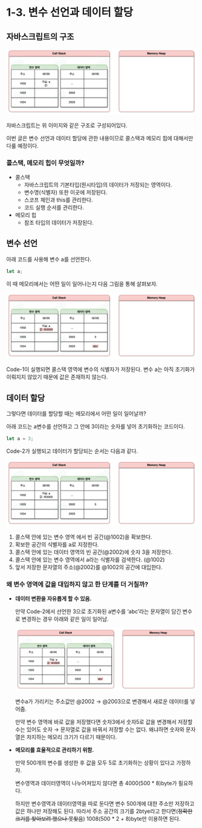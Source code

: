 # 1-3. 변수 선언과 데이터 할당

## 자바스크립트의 구조

![ 출처 - https://new93helloworld.tistory.com/358 ](https://github.com/inu-appcenter/core-javascript-study/blob/main/ch01/images/1-3-1.png?raw=true)


자바스크립트는 위 이미지와 같은 구조로 구성되어있다. 

이번 글은 변수 선언과 데이터 할당에 관한 내용이므로 콜스택과 메모리 힙에 대해서만 다룰 예정이다.

### 콜스택, 메모리 힙이 무엇일까?

- 콜스택
    - 자바스크립트의 기본타입(원시타입)의 데이터가 저장되는 영역이다.
    - 변수명(식별자) 또한 이곳에 저장된다.
    - 스코프 체인과 this를 관리한다.
    - 코드 실행 순서를 관리한다.
- 메모리 힙
    - 참조 타입의 데이터가 저장된다.

## 변수 선언

아래 코드를 사용해 변수 a를 선언한다. 

```jsx
let a;
```

이 때 메모리에서는 어떤 일이 일어나는지 다음 그림을 통해 살펴보자.

![변수선언.png](https://github.com/inu-appcenter/core-javascript-study/blob/main/ch01/images/1-3-3.png?raw=true)

Code-1이 실행되면 콜스택 영역에 변수의 식별자가 저장된다. 변수 a는 아직 초기화가 이뤄지지 않았기 때문에 값은 존재하지 않는다.

## 데이터 할당

그렇다면 데이터를 할당할 때는 메모리에서 어떤 일이 일어날까?

아래 코드는 a변수를 선언하고 그 안에 3이라는 숫자를 넣어 초기화하는 코드이다.

```jsx
let a = 3;
```

Code-2가 실행되고 데이터가 할당되는 순서는 다음과 같다.

![데이터할당.png](https://github.com/inu-appcenter/core-javascript-study/blob/main/ch01/images/1-3-2.png?raw=true)

1. 콜스택 안에 있는 변수 영역 에서 빈 공간(@1002)을 확보한다.
2. 확보한 공간의 식별자를 a로 지정한다.
3. 콜스택 안에 있는 데이터 영역의 빈 공간(@2002)에 숫자 3을 저장한다.
4. 콜스택 안에 있는 변수 영역에서 a라는 식별자를 검색한다. (@1002)
5. 앞서 저장한 문자열의 주소(@2002)를 @1002의 공간에 대입한다.

### 왜 변수 영역에 값을 대입하지 않고 한 단계를 더 거칠까?

- **데이터 변환을 자유롭게 할 수 있음.**
    
    만약 Code-2에서 선언한 3으로 초기화된 a변수를 ‘abc’라는 문자열이 담긴 변수로 변경하는 경우 아래와 같은 일이 일어남.
    
    ![타입변경.png](https://github.com/inu-appcenter/core-javascript-study/blob/main/ch01/images/1-3-3.png?raw=true)
    
    변수a가 가리키는 주소값만 @2002 → @2003으로 변경해서 새로운 데이터를 넣어줌.
    
    만약 변수 영역에 바로 값을 저장했다면 숫자3에서 숫자5로 값을 변경해서 저장할 수는 있어도 숫자 → 문자열로 값을 바꿔서 저장할 수는 없다. 왜냐하면 숫자와 문자열은 차지하는 메모리 크기가 다르기 때문이다.
    
- **메모리를 효율적으로 관리하기 위함.**
    
    만약 500개의 변수를 생성한 후 값을 모두 5로 초기화하는 상황이 있다고 가정하자. 
    
    변수영역과 데이터영역이 나누어져있지 않다면 총 4000(500 * 8)byte가 필요하다.
    
    하지만 변수영역과 데이터영역을 따로 둔다면 변수 500개에 대한 주소만 저장하고 값은 하나만 저장해도 된다. 따라서 주소 공간의 크기를 2btye라고 한다면(~~정확한 크기를 찾아보려 했으나 못찾음~~) 1008(500 * 2 + 8)byte만 이용하면 된다.